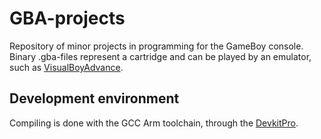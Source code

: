 # GBA-projects

Repository of minor projects in programming for the GameBoy console. Binary .gba-files represent a cartridge and can be played by an emulator, such as [VisualBoyAdvance](https://sourceforge.net/projects/vba/).

## Development environment

Compiling is done with the GCC Arm toolchain, through the [DevkitPro](https://devkitpro.org/).
